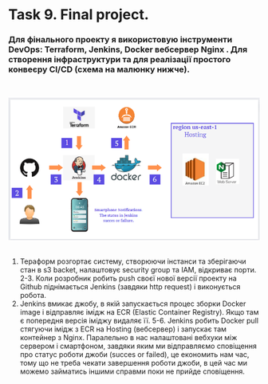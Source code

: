 # Task 9. Final project. <br/>
 ### Для фінального проекту я  використовую інструменти DevOps: Terraform, Jenkins, Docker вебсервер Nginx . Для створення інфраструктури та для реалізації простого конвеєру CI/CD (cхема на малюнку нижче). 
<br/>

![3](images/1.png) <br/><br/>
1. Тераформ розгортає систему, створюючи інстанси та зберігаючи стан в s3 backet, налаштовує security group та IAM, відкриває порти. <br/>
2-3. Коли розробник робить push своєї нової версії проекту на Github піднімається Jenkins  (завдяки http request) і виконується робота. 
4. Jenkins вмикає джобу, в якій запускається процес зборки Docker image і відправляє імідж на ECR (Elastic Container Registry). Якщо там є попередня версія іміджу видаляє її.
5-6. Jenkins робить Docker pull стягуючи імідж з ECR на Hosting (вебсервер) і запускає там контейнер з Nginx. Паралельно в нас налаштовані вебхуки між сервером і смартфоном, завдяки яким ми відправляємо сповіщення про статус роботи джоби (succes or failed), це економить нам час, тому що не треба чекати завершення роботи джоби, в цей час ми можемо займатись іншими справми поки не прийде сповіщення.
